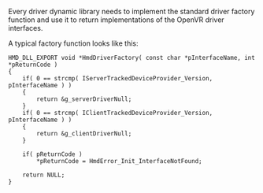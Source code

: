 Every driver dynamic library needs to implement the standard driver factory function and use it to return implementations of the OpenVR driver interfaces.

A typical factory function looks like this:

    HMD_DLL_EXPORT void *HmdDriverFactory( const char *pInterfaceName, int *pReturnCode )
    {
    	if( 0 == strcmp( IServerTrackedDeviceProvider_Version, pInterfaceName ) )
    	{
    		return &g_serverDriverNull;
    	}
    	if( 0 == strcmp( IClientTrackedDeviceProvider_Version, pInterfaceName ) )
    	{
    		return &g_clientDriverNull;
    	}
    
    	if( pReturnCode )
    		*pReturnCode = HmdError_Init_InterfaceNotFound;
    
    	return NULL;
    } 